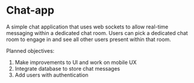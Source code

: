 # Chat-app

A simple chat application that uses web sockets to allow real-time messaging within a dedicated chat room. Users can pick a dedicated chat room to engage in and see
all other users present within that room.

Planned objectives:

1. Make improvements to UI and work on mobile UX
2. Integrate database to store chat messages
3. Add users with authentication
